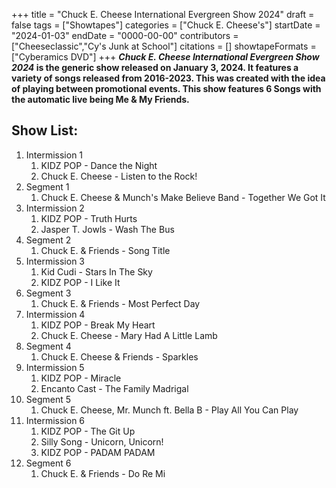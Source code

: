 +++
title = "Chuck E. Cheese International Evergreen Show 2024"
draft = false
tags = ["Showtapes"]
categories = ["Chuck E. Cheese's"]
startDate = "2024-01-03"
endDate = "0000-00-00"
contributors = ["Cheeseclassic","Cy's Junk at School"]
citations = []
showtapeFormats = ["Cyberamics DVD"]
+++
***Chuck E. Cheese International Evergreen Show 2024* is the generic show released on January 3, 2024. It features a variety of songs released from 2016-2023.
This was created with the idea of playing between promotional events. This show features 6 Songs with the automatic live being Me & My Friends.**

## Show List:

1.  Intermission 1
    1.  KIDZ POP - Dance the Night
    2.  Chuck E. Cheese - Listen to the Rock!
2.  Segment 1
    1.  Chuck E. Cheese & Munch's Make Believe Band - Together We Got It
3.  Intermission 2
    1.  KIDZ POP - Truth Hurts
    2.  Jasper T. Jowls - Wash The Bus
4.  Segment 2
    1.  Chuck E. & Friends - Song Title
5.  Intermission 3
    1.  Kid Cudi - Stars In The Sky
    2.  KIDZ POP - I Like It
6.  Segment 3
    1.  Chuck E. & Friends - Most Perfect Day
7.  Intermission 4
    1.  KIDZ POP - Break My Heart
    2.  Chuck E. Cheese - Mary Had A Little Lamb
8.  Segment 4
    1.  Chuck E. Cheese & Friends - Sparkles
9.  Intermission 5
    1.  KIDZ POP - Miracle
    2.  Encanto Cast - The Family Madrigal
10. Segment 5
    1.  Chuck E. Cheese, Mr. Munch ft. Bella B - Play All You Can Play
11. Intermission 6
    1.  KIDZ POP - The Git Up
    2.  Silly Song - Unicorn, Unicorn!
    3.  KIDZ POP - PADAM PADAM
12. Segment 6
    1.  Chuck E. & Friends - Do Re Mi
